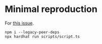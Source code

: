 # Minimal reproduction

For [this issue](https://github.com/wevm/viem/discussions/1494#discussioncomment-8080408).

```shell
npm i --legacy-peer-deps
npx hardhat run scripts/script.ts
```

